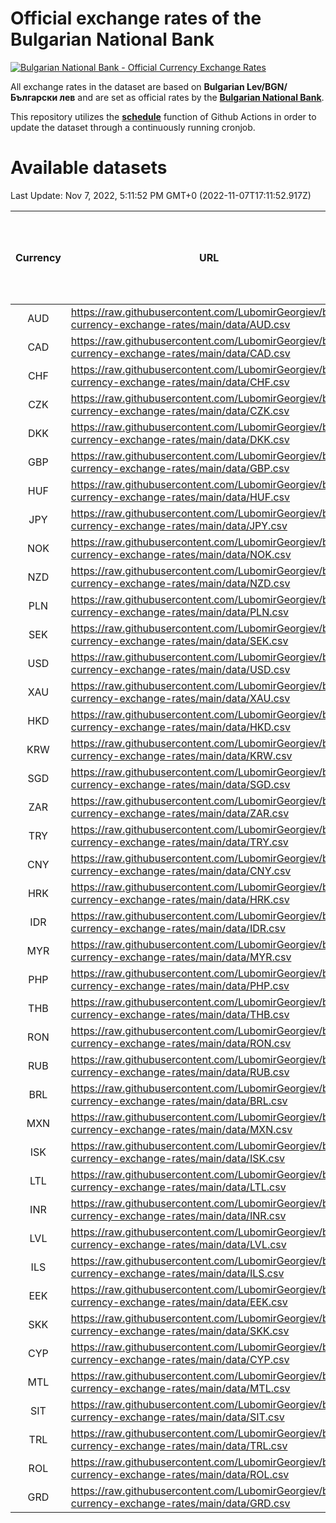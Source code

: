 # Official exchange rates of the Bulgarian National Bank

[![Bulgarian National Bank - Official Currency Exchange Rates](https://github.com/LubomirGeorgiev/bnb-currency-exchange-rates/actions/workflows/update-rates.yml/badge.svg?branch=main)](https://github.com/LubomirGeorgiev/bnb-currency-exchange-rates/actions/workflows/update-rates.yml)

All exchange rates in the dataset are based on **Bulgarian Lev/BGN/Български лев** and are set as official rates by the [**Bulgarian National Bank**](https://www.bnb.bg/Statistics/StExternalSector/StExchangeRates/StERForeignCurrencies/index.htm?toLang=_EN).

This repository utilizes the [**schedule**](https://docs.github.com/en/actions/reference/events-that-trigger-workflows) function of Github Actions in order to update the dataset through a continuously running cronjob.

# Available datasets

<!-- START LINKS (DO NOT EVER FU*ING DELETE THIS COMMENT FOR THE LOVE OF YOUR LIFE!!! IF YOU ARE CURIOS HOW IT WORKS, YOU CAN HAVE A LOOK AT ./src/updateReadme.ts) -->

Last Update: Nov 7, 2022, 5:11:52 PM GMT+0 (2022-11-07T17:11:52.917Z)

| Currency | URL                                                                                             | Number of records | Number of missing days that were filled in |
| :------: | ----------------------------------------------------------------------------------------------- | :---------------: | :----------------------------------------: |
|   AUD    | https://raw.githubusercontent.com/LubomirGeorgiev/bnb-currency-exchange-rates/main/data/AUD.csv |       8311        |                    2568                    |
|   CAD    | https://raw.githubusercontent.com/LubomirGeorgiev/bnb-currency-exchange-rates/main/data/CAD.csv |       8311        |                    2568                    |
|   CHF    | https://raw.githubusercontent.com/LubomirGeorgiev/bnb-currency-exchange-rates/main/data/CHF.csv |       8311        |                    2568                    |
|   CZK    | https://raw.githubusercontent.com/LubomirGeorgiev/bnb-currency-exchange-rates/main/data/CZK.csv |       8311        |                    2568                    |
|   DKK    | https://raw.githubusercontent.com/LubomirGeorgiev/bnb-currency-exchange-rates/main/data/DKK.csv |       8311        |                    2568                    |
|   GBP    | https://raw.githubusercontent.com/LubomirGeorgiev/bnb-currency-exchange-rates/main/data/GBP.csv |       8311        |                    2568                    |
|   HUF    | https://raw.githubusercontent.com/LubomirGeorgiev/bnb-currency-exchange-rates/main/data/HUF.csv |       8311        |                    2568                    |
|   JPY    | https://raw.githubusercontent.com/LubomirGeorgiev/bnb-currency-exchange-rates/main/data/JPY.csv |       8311        |                    2568                    |
|   NOK    | https://raw.githubusercontent.com/LubomirGeorgiev/bnb-currency-exchange-rates/main/data/NOK.csv |       8311        |                    2568                    |
|   NZD    | https://raw.githubusercontent.com/LubomirGeorgiev/bnb-currency-exchange-rates/main/data/NZD.csv |       8311        |                    2568                    |
|   PLN    | https://raw.githubusercontent.com/LubomirGeorgiev/bnb-currency-exchange-rates/main/data/PLN.csv |       8311        |                    2568                    |
|   SEK    | https://raw.githubusercontent.com/LubomirGeorgiev/bnb-currency-exchange-rates/main/data/SEK.csv |       8311        |                    2568                    |
|   USD    | https://raw.githubusercontent.com/LubomirGeorgiev/bnb-currency-exchange-rates/main/data/USD.csv |       8311        |                    2568                    |
|   XAU    | https://raw.githubusercontent.com/LubomirGeorgiev/bnb-currency-exchange-rates/main/data/XAU.csv |       8311        |                    2570                    |
|   HKD    | https://raw.githubusercontent.com/LubomirGeorgiev/bnb-currency-exchange-rates/main/data/HKD.csv |       8009        |                    2477                    |
|   KRW    | https://raw.githubusercontent.com/LubomirGeorgiev/bnb-currency-exchange-rates/main/data/KRW.csv |       8009        |                    2477                    |
|   SGD    | https://raw.githubusercontent.com/LubomirGeorgiev/bnb-currency-exchange-rates/main/data/SGD.csv |       8009        |                    2477                    |
|   ZAR    | https://raw.githubusercontent.com/LubomirGeorgiev/bnb-currency-exchange-rates/main/data/ZAR.csv |       8009        |                    2477                    |
|   TRY    | https://raw.githubusercontent.com/LubomirGeorgiev/bnb-currency-exchange-rates/main/data/TRY.csv |       6491        |                    2007                    |
|   CNY    | https://raw.githubusercontent.com/LubomirGeorgiev/bnb-currency-exchange-rates/main/data/CNY.csv |       6371        |                    1971                    |
|   HRK    | https://raw.githubusercontent.com/LubomirGeorgiev/bnb-currency-exchange-rates/main/data/HRK.csv |       6371        |                    1971                    |
|   IDR    | https://raw.githubusercontent.com/LubomirGeorgiev/bnb-currency-exchange-rates/main/data/IDR.csv |       6371        |                    1971                    |
|   MYR    | https://raw.githubusercontent.com/LubomirGeorgiev/bnb-currency-exchange-rates/main/data/MYR.csv |       6371        |                    1971                    |
|   PHP    | https://raw.githubusercontent.com/LubomirGeorgiev/bnb-currency-exchange-rates/main/data/PHP.csv |       6371        |                    1971                    |
|   THB    | https://raw.githubusercontent.com/LubomirGeorgiev/bnb-currency-exchange-rates/main/data/THB.csv |       6371        |                    1971                    |
|   RON    | https://raw.githubusercontent.com/LubomirGeorgiev/bnb-currency-exchange-rates/main/data/RON.csv |       6312        |                    1953                    |
|   RUB    | https://raw.githubusercontent.com/LubomirGeorgiev/bnb-currency-exchange-rates/main/data/RUB.csv |       6122        |                    1893                    |
|   BRL    | https://raw.githubusercontent.com/LubomirGeorgiev/bnb-currency-exchange-rates/main/data/BRL.csv |       5399        |                    1672                    |
|   MXN    | https://raw.githubusercontent.com/LubomirGeorgiev/bnb-currency-exchange-rates/main/data/MXN.csv |       5399        |                    1672                    |
|   ISK    | https://raw.githubusercontent.com/LubomirGeorgiev/bnb-currency-exchange-rates/main/data/ISK.csv |       5314        |                    1649                    |
|   LTL    | https://raw.githubusercontent.com/LubomirGeorgiev/bnb-currency-exchange-rates/main/data/LTL.csv |       5150        |                    1579                    |
|   INR    | https://raw.githubusercontent.com/LubomirGeorgiev/bnb-currency-exchange-rates/main/data/INR.csv |       5032        |                    1558                    |
|   LVL    | https://raw.githubusercontent.com/LubomirGeorgiev/bnb-currency-exchange-rates/main/data/LVL.csv |       4785        |                    1465                    |
|   ILS    | https://raw.githubusercontent.com/LubomirGeorgiev/bnb-currency-exchange-rates/main/data/ILS.csv |       4306        |                    1337                    |
|   EEK    | https://raw.githubusercontent.com/LubomirGeorgiev/bnb-currency-exchange-rates/main/data/EEK.csv |       4002        |                    1228                    |
|   SKK    | https://raw.githubusercontent.com/LubomirGeorgiev/bnb-currency-exchange-rates/main/data/SKK.csv |       2972        |                    914                     |
|   CYP    | https://raw.githubusercontent.com/LubomirGeorgiev/bnb-currency-exchange-rates/main/data/CYP.csv |       2908        |                    892                     |
|   MTL    | https://raw.githubusercontent.com/LubomirGeorgiev/bnb-currency-exchange-rates/main/data/MTL.csv |       2606        |                    801                     |
|   SIT    | https://raw.githubusercontent.com/LubomirGeorgiev/bnb-currency-exchange-rates/main/data/SIT.csv |       2544        |                    780                     |
|   TRL    | https://raw.githubusercontent.com/LubomirGeorgiev/bnb-currency-exchange-rates/main/data/TRL.csv |       1818        |                    559                     |
|   ROL    | https://raw.githubusercontent.com/LubomirGeorgiev/bnb-currency-exchange-rates/main/data/ROL.csv |       1697        |                    524                     |
|   GRD    | https://raw.githubusercontent.com/LubomirGeorgiev/bnb-currency-exchange-rates/main/data/GRD.csv |        361        |                    109                     |

<!-- END LINKS (DO NOT EVER FU*ING DELETE THIS COMMENT FOR THE LOVE OF YOUR LIFE!!! IF YOU ARE CURIOS HOW IT WORKS, YOU CAN HAVE A LOOK AT ./src/updateReadme.ts) -->
